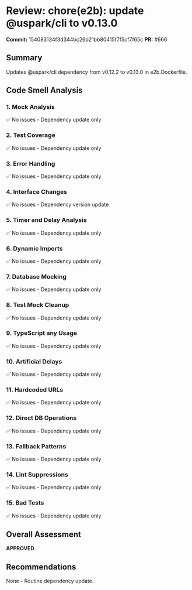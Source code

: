 # Review: chore(e2b): update @uspark/cli to v0.13.0

**Commit:** 154083134f3d344bc26b21bb80415f7f5cf7f65c
**PR:** #666

## Summary
Updates @uspark/cli dependency from v0.12.2 to v0.13.0 in e2b.Dockerfile.

## Code Smell Analysis

### 1. Mock Analysis
✅ No issues - Dependency update only

### 2. Test Coverage
✅ No issues - Dependency update only

### 3. Error Handling
✅ No issues - Dependency update only

### 4. Interface Changes
✅ No issues - Dependency version update

### 5. Timer and Delay Analysis
✅ No issues - Dependency update only

### 6. Dynamic Imports
✅ No issues - Dependency update only

### 7. Database Mocking
✅ No issues - Dependency update only

### 8. Test Mock Cleanup
✅ No issues - Dependency update only

### 9. TypeScript any Usage
✅ No issues - Dependency update only

### 10. Artificial Delays
✅ No issues - Dependency update only

### 11. Hardcoded URLs
✅ No issues - Dependency update only

### 12. Direct DB Operations
✅ No issues - Dependency update only

### 13. Fallback Patterns
✅ No issues - Dependency update only

### 14. Lint Suppressions
✅ No issues - Dependency update only

### 15. Bad Tests
✅ No issues - Dependency update only

## Overall Assessment
**APPROVED**

## Recommendations
None - Routine dependency update.
